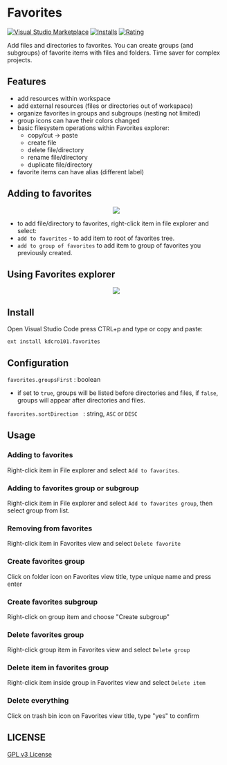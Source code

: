 # Favorites

[![Visual Studio Marketplace](https://vsmarketplacebadge.apphb.com/version/kdcro101.favorites.svg)](https://marketplace.visualstudio.com/items?itemName=kdcro101.favorites)
[![Installs](https://vsmarketplacebadge.apphb.com/installs-short/kdcro101.favorites.svg)](https://marketplace.visualstudio.com/items?itemName=kdcro101.favorites)
[![Rating](https://vsmarketplacebadge.apphb.com/rating-short/kdcro101.favorites.svg)](https://marketplace.visualstudio.com/items?itemName=kdcro101.favorites)


Add files and directories to favorites. You can create groups (and subgroups) of favorite items with files and folders.
Time saver for complex projects.


## Features

- add resources within workspace
- add external resources (files or directories out of workspace)
- organize favorites in groups and subgroups (nesting not limited)
- group icons can have their colors changed
- basic filesystem operations within Favorites explorer:
    - copy/cut -> paste
    - create file
    - delete file/directory
    - rename file/directory
    - duplicate file/directory
- favorite items can have alias (different label)


## Adding to favorites
<p align="center">
   <img  src="https://raw.githubusercontent.com/kdcro101/vscode-favorite-items/master/preview/adding.jpg?12123" />
</p>

- to add file/directory to favorites, right-click item in file explorer and select:
- `add to favorites` - to add item to root of favorites tree.
- `add to group of favorites` to add item to group of favorites you previously created.
 
## Using Favorites explorer

<p align="center">
   <img  src="https://raw.githubusercontent.com/kdcro101/vscode-favorite-items/master/preview/using.jpg" />
</p>

 

## Install

Open Visual Studio Code press CTRL+p and type or copy and paste:

`ext install kdcro101.favorites`


## Configuration
`favorites.groupsFirst` : boolean
- if set to `true`, groups will be listed before directories and files, if `false`, groups will appear after directories and files.

`favorites.sortDirection ` : string, `ASC` or `DESC`

## Usage


### Adding to favorites
Right-click item in File explorer and select `Add to favorites`.
### Adding to favorites group or subgroup
Right-click item in File explorer and select `Add to favorites group`, then select group from list.
### Removing from favorites
Right-click item in Favorites view and select `Delete favorite`
### Create favorites group
Click on folder icon on Favorites view title, type unique name and press enter
### Create favorites subgroup
Right-click on group item and choose "Create subgroup"
### Delete favorites group
Right-click group item in Favorites view and select `Delete group`
### Delete item in favorites group
Right-click item inside group in Favorites view and select `Delete item`
### Delete everything 
Click on trash bin icon on Favorites view title, type "yes" to confirm

## LICENSE

[GPL v3 License](https://raw.githubusercontent.com/kdcro101/vscode-favorite-items/master/LICENSE)
